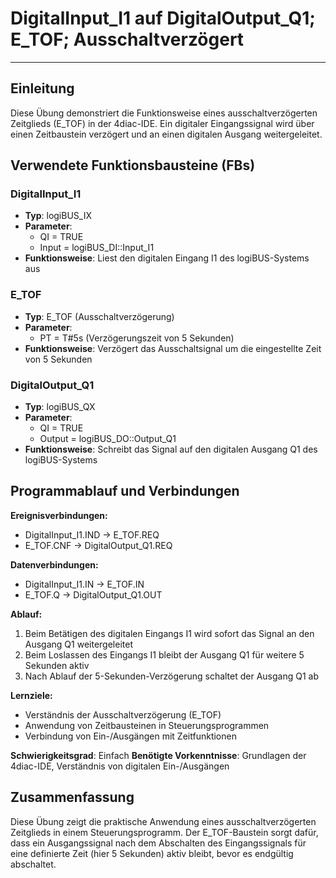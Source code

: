 # DigitalInput_I1 auf DigitalOutput_Q1; E_TOF; Ausschaltverzögert

* * * * * * * * * *

## Einleitung
Diese Übung demonstriert die Funktionsweise eines ausschaltverzögerten Zeitglieds (E_TOF) in der 4diac-IDE. Ein digitaler Eingangssignal wird über einen Zeitbaustein verzögert und an einen digitalen Ausgang weitergeleitet.

## Verwendete Funktionsbausteine (FBs)

### DigitalInput_I1
- **Typ**: logiBUS_IX
- **Parameter**: 
  - QI = TRUE
  - Input = logiBUS_DI::Input_I1
- **Funktionsweise**: Liest den digitalen Eingang I1 des logiBUS-Systems aus

### E_TOF
- **Typ**: E_TOF (Ausschaltverzögerung)
- **Parameter**: 
  - PT = T#5s (Verzögerungszeit von 5 Sekunden)
- **Funktionsweise**: Verzögert das Ausschaltsignal um die eingestellte Zeit von 5 Sekunden

### DigitalOutput_Q1
- **Typ**: logiBUS_QX
- **Parameter**: 
  - QI = TRUE
  - Output = logiBUS_DO::Output_Q1
- **Funktionsweise**: Schreibt das Signal auf den digitalen Ausgang Q1 des logiBUS-Systems

## Programmablauf und Verbindungen

**Ereignisverbindungen:**
- DigitalInput_I1.IND → E_TOF.REQ
- E_TOF.CNF → DigitalOutput_Q1.REQ

**Datenverbindungen:**
- DigitalInput_I1.IN → E_TOF.IN
- E_TOF.Q → DigitalOutput_Q1.OUT

**Ablauf:**
1. Beim Betätigen des digitalen Eingangs I1 wird sofort das Signal an den Ausgang Q1 weitergeleitet
2. Beim Loslassen des Eingangs I1 bleibt der Ausgang Q1 für weitere 5 Sekunden aktiv
3. Nach Ablauf der 5-Sekunden-Verzögerung schaltet der Ausgang Q1 ab

**Lernziele:**
- Verständnis der Ausschaltverzögerung (E_TOF)
- Anwendung von Zeitbausteinen in Steuerungsprogrammen
- Verbindung von Ein-/Ausgängen mit Zeitfunktionen

**Schwierigkeitsgrad**: Einfach
**Benötigte Vorkenntnisse**: Grundlagen der 4diac-IDE, Verständnis von digitalen Ein-/Ausgängen

## Zusammenfassung
Diese Übung zeigt die praktische Anwendung eines ausschaltverzögerten Zeitglieds in einem Steuerungsprogramm. Der E_TOF-Baustein sorgt dafür, dass ein Ausgangssignal nach dem Abschalten des Eingangssignals für eine definierte Zeit (hier 5 Sekunden) aktiv bleibt, bevor es endgültig abschaltet.